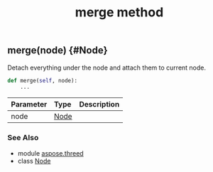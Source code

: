 ﻿---
title: merge method
second_title: Aspose.3D for Python via .NET API References
description: 
type: docs
weight: 100
url: /python-net/aspose.threed/node/merge/
is_root: false
---

## merge(node) {#Node}

Detach everything under the node and attach them to current node.



```python
def merge(self, node):
    ...
```


| Parameter | Type | Description |
| :- | :- | :- |
| node | [Node](/3d/python-net/aspose.threed/node) |  |



### See Also
* module [aspose.threed](../../)
* class [Node](/3d/python-net/aspose.threed/node)
